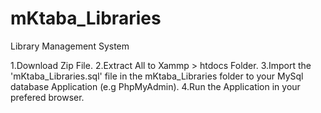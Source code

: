 # mKtaba_Libraries
Library Management System

1.Download Zip File. 
2.Extract All to Xammp > htdocs Folder. 
3.Import the 'mKtaba_Libraries.sql' file in the mKtaba_Libraries folder to your MySql database Application (e.g PhpMyAdmin). 
4.Run the Application in your prefered browser. 
